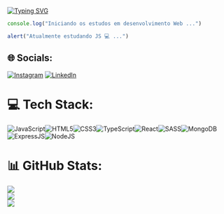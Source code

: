 [![Typing SVG](https://readme-typing-svg.demolab.com?font=Fira+Code&weight=500&pause=100&color=8804FF&width=435&lines=E+a%C3%AAee!;M%C3%A1rcio+aqui!;Futuro+MERN+developer+%F0%9F%98%89)](https://git.io/typing-svg)

~~~javascript 
console.log("Iniciando os estudos em desenvolvimento Web ...")

alert("Atualmente estudando JS 💻 ...") 
~~~




## 🌐 Socials:
[![Instagram](https://img.shields.io/badge/Instagram-E4405F?style=for-the-badge&logo=instagram&logoColor=white)](https://www.instagram.com/_marcio_gs/) [![LinkedIn](https://img.shields.io/badge/LinkedIn-0077B5?style=for-the-badge&logo=linkedin&logoColor=white)](https://www.linkedin.com/in/m%C3%A1rcio-silva-4730751ba/)





# 💻 Tech Stack:
![JavaScript](https://img.shields.io/badge/JavaScript-323330?style=for-the-badge&logo=javascript&logoColor=F7DF1E)![HTML5](https://img.shields.io/badge/HTML5-E34F26?style=for-the-badge&logo=html5&logoColor=white)![CSS3](https://img.shields.io/badge/CSS3-1572B6?style=for-the-badge&logo=css3&logoColor=white)![TypeScript](https://img.shields.io/badge/TypeScript-007ACC?style=for-the-badge&logo=typescript&logoColor=white)![React](https://img.shields.io/badge/React-20232A?style=for-the-badge&logo=react&logoColor=61DAFB)![SASS](https://img.shields.io/badge/Sass-CC6699?style=for-the-badge&logo=sass&logoColor=white)![MongoDB](https://img.shields.io/badge/MongoDB-4EA94B?style=for-the-badge&logo=mongodb&logoColor=white)![ExpressJS](https://img.shields.io/badge/Express.js-000000?style=for-the-badge&logo=express&logoColor=white)![NodeJS](https://img.shields.io/badge/Node.js-339933?style=for-the-badge&logo=nodedotjs&logoColor=white)

# 📊 GitHub Stats:
![](https://github-readme-stats.vercel.app/api?username=MarcioGsp1&theme=tokyonight&hide_border=true&include_all_commits=true&count_private=true)<br/>
![](https://github-readme-streak-stats.herokuapp.com/?user=MarcioGsp1&theme=tokyonight&hide_border=true)<br/>
![](https://github-readme-stats.vercel.app/api/top-langs/?username=MarcioGsp1&theme=tokyonight&hide_border=true&include_all_commits=true&count_private=true&layout=compact)


